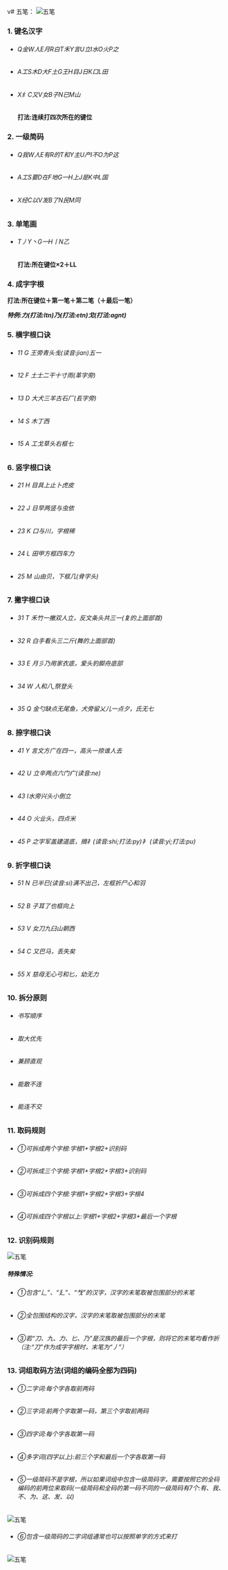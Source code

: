 v# 五笔：
![五笔](https://raw.githubusercontent.com/JackyST0/Wubi/master/%E7%9B%B8%E5%85%B3%E5%9B%BE%E7%89%87/1.png)
### 1. 键名汉字
- ###### Q金W人E月R白T禾Y言U立I水O火P之
- ###### A工S木D大F土G王H目J日K口L田
- ###### X纟C又V女B子N已M山
  **打法:连续打四次所在的键位**

### 2. 一级简码
- ###### Q我W人E有R的T和Y主U产I不O为P这
- ###### A工S要D在F地G一H上J是K中L国
- ###### X经C以V发B了N民M同

### 3. 单笔画
- ###### T丿Y丶G一H丨N乙
  **打法:所在键位×2＋LL**

### 4. 成字字根
**打法:所在键位＋第一笔＋第二笔（＋最后一笔）**

***特例:力(打法:ltn)乃(打法:etn)戈(打法:agnt)***

### 5. 横字根口诀
- ###### 11 G 王旁青头戋(读音:jian)五一
- ###### 12 F 土士二干十寸雨(革字旁)
- ###### 13 D 大犬三羊古石厂(镸字旁)
- ###### 14 S 木丁西
- ###### 15 A 工戈草头右框七

### 6. 竖字根口诀
- ###### 21 H 目具上止卜虎皮
- ###### 22 J 日早两竖与虫依
- ###### 23 K 口与川，字根稀
- ###### 24 L 田甲方框四车力
- ###### 25 M 山由贝，下框几(骨字头)

### 7. 撇字根口诀
- ###### 31 T 禾竹一撇双人立，反文条头共三一(复的上面部首)
- ###### 32 R 白手看头三二斤(舞的上面部首)
- ###### 33 E 月彡乃用家衣底，爱头豹脚舟底部
- ###### 34 W 人和八,祭登头
- ###### 35 Q 金勺缺点无尾鱼，犬旁留乂儿一点夕，氏无七

### 8. 捺字根口诀
- ###### 41 Y 言文方广在四一，高头一捺谁人去
- ###### 42 U 立辛两点六门疒(读音:ne)
- ###### 43 I水旁兴头小倒立
- ###### 44 O 火业头，四点米
- ###### 45 P 之字军盖建道底，摘礻(读音:shi;打法:py)衤 (读音:yi;打法:pu)

### 9. 折字根口诀
- ###### 51 N 已半巳(读音:si)满不出己，左框折尸心和羽
- ###### 52 B 子耳了也框向上
- ###### 53 V 女刀九臼山朝西
- ###### 54 C 又巴马，丢失矣
- ###### 55 X 慈母无心弓和匕，幼无力

### 10. 拆分原则
- ###### 书写顺序
- ###### 取大优先
- ###### 兼顾直观
- ###### 能散不连
- ###### 能连不交

### 11. 取码规则
- ###### ①可拆成两个字根:字根1+字根2+识别码
- ###### ②可拆成三个字根:字根1+字根2+字根3+识别码
- ###### ③可拆成四个字根:字根1+字根2+字根3+字根4
- ###### ④可拆成四个字根以上:字根1+字根2+字根3+最后一个字根

### 12. 识别码规则
![五笔](https://raw.githubusercontent.com/JackyST0/Wubi/master/%E7%9B%B8%E5%85%B3%E5%9B%BE%E7%89%87/2.jpg)
##### 特殊情况:
- ###### ①包含“辶”、“廴”、“𢦏”的汉字，汉字的末笔取被包围部分的末笔
- ###### ②全包围结构的汉字，汉字的末笔取被包围部分的末笔
- ###### ③若“刀、九、力、匕、乃”是汉族的最后一个字根，则将它的末笔均看作折（注:“刀”作为成字字根时，末笔为“丿”）

### 13. 词组取码方法(词组的编码全部为四码)
- ###### ①二字词:每个字各取前两码
- ###### ②三字词:前两个字取第一码，第三个字取前两码
- ###### ③四字词:每个字各取第一码
- ###### ④多字词(四字以上):前三个字和最后一个字各取第一码
- ###### ⑤一级简码不是字根，所以如果词组中包含一级简码字，需要按照它的全码编码的前两位来取码(一级简码和全码的第一码不同的一级简码有7个:有、我、不、为、这、发、以)
![五笔](https://raw.githubusercontent.com/JackyST0/Wubi/master/%E7%9B%B8%E5%85%B3%E5%9B%BE%E7%89%87/3.jpg)
- ###### ⑥包含一级简码的二字词组通常也可以按照单字的方式来打
![五笔](https://github.com/JackyST0/Wubi/raw/master/%E7%9B%B8%E5%85%B3%E5%9B%BE%E7%89%87/4.jpg)



